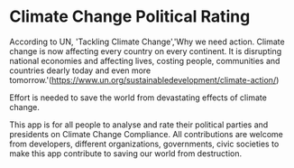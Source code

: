 # Climate Change Political Rating

According to UN, 'Tackling Climate Change','Why we need action. Climate change is now affecting every country on every continent. It is disrupting national economies 
and affecting lives, costing people, communities and countries dearly today and even more tomorrow.'(https://www.un.org/sustainabledevelopment/climate-action/)

Effort is needed to save the world from devastating effects of climate change.

This app is for all people to analyse and rate their political parties and presidents on Climate Change Compliance. All contributions are welcome
from developers, different organizations, governments, civic societies to make this app contribute to saving our world from destruction.



